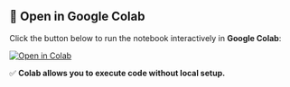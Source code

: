 ## 📂 Open in Google Colab  
Click the button below to run the notebook interactively in **Google Colab**:  

[![Open in Colab](https://colab.research.google.com/assets/colab-badge.svg)]([https://colab.research.google.com/g](https://github.com/PKhosravi-CityTech/ML15AI-CUNY/blob/main/Exams/Quiz1.ipynb))  

✅ **Colab allows you to execute code without local setup.**  
